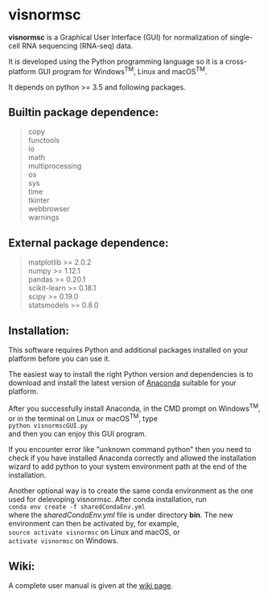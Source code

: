 # visnormsc

**visnormsc** is a Graphical User Interface (GUI) for normalization of single-cell RNA sequencing (RNA-seq) data.

It is developed using the Python programming language so it is a cross-platform GUI program for Windows<sup>TM</sup>, Linux and macOS<sup>TM</sup>.

It depends on python >= 3.5 and following packages.

## Builtin package dependence:<br />
> copy<br />
> functools<br />
> io<br />
> math<br />
> multiprocessing<br />
> os<br />
> sys<br />
> time<br />
> tkinter<br />
> webbrowser<br />
> warnings<br />

## External package dependence:<br />
> matplotlib >= 2.0.2<br />
> numpy >= 1.12.1<br />
> pandas >= 0.20.1<br />
> scikit-learn >= 0.18.1<br />
> scipy >= 0.19.0<br />
> statsmodels >= 0.8.0<br />

## Installation:<br />
This software requires Python and additional packages installed on your platform before you can use it.

The easiest way to install the right Python version and dependencies is to download and install the latest version of [Anaconda](https://www.continuum.io/downloads) suitable for your platform.

After you successfully install Anaconda, in the CMD prompt on Windows<sup>TM</sup>, or in the terminal on Linux or macOS<sup>TM</sup>, type<br />
`python visnormscGUI.py`<br />
and then you can enjoy this GUI program.

If you encounter error like \"unknown command python\" then you need to check if you have installed Anaconda correctly and allowed the installation wizard to add python to your system environment path at the end of the installation.

Another optional way is to create the same conda environment as the one used for delevoping visnormsc. After conda installation, run<br />
`conda env create -f sharedCondaEnv.yml`<br />
where the *sharedCondaEnv.yml* file is under directory **bin**. The new environment can then be activated by, for example,<br />
`source activate visnormsc` on Linux and macOS, or<br/>
`activate visnormsc` on Windows.

## Wiki:<br />
A complete user manual is given at the [wiki page](https://github.com/solo7773/visnormsc/wiki).
